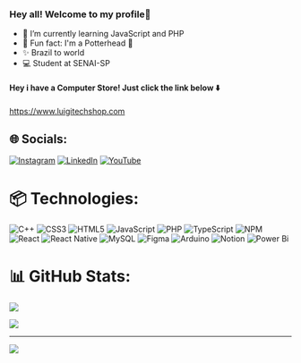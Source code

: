 ### Hey all! Welcome to my profile👋

- 📖 I’m currently learning JavaScript and PHP
- 👻 Fun fact: I'm a Potterhead 🦉
- ✨ Brazil to world
- 💻 Student at SENAI-SP


  
#### Hey i have a Computer Store! Just click the link below ⬇️
https://www.luigitechshop.com


## 🌐 Socials:
[![Instagram](https://img.shields.io/badge/Instagram-%23E4405F.svg?logo=Instagram&logoColor=white)](https://instagram.com/luigi_verderio) [![LinkedIn](https://img.shields.io/badge/LinkedIn-%230077B5.svg?logo=linkedin&logoColor=white)](https://linkedin.com/in/luigi-verdério-baa966281)  [![YouTube](https://img.shields.io/badge/YouTube-%23FF0000.svg?logo=YouTube&logoColor=white)](https://youtube.com/@luigivhs) 

# 📦 Technologies:
![C++](https://img.shields.io/badge/c++-%2300599C.svg?style=for-the-badge&logo=c%2B%2B&logoColor=white) ![CSS3](https://img.shields.io/badge/css3-%231572B6.svg?style=for-the-badge&logo=css3&logoColor=white) ![HTML5](https://img.shields.io/badge/html5-%23E34F26.svg?style=for-the-badge&logo=html5&logoColor=white) ![JavaScript](https://img.shields.io/badge/javascript-%23323330.svg?style=for-the-badge&logo=javascript&logoColor=%23F7DF1E) ![PHP](https://img.shields.io/badge/php-%23777BB4.svg?style=for-the-badge&logo=php&logoColor=white) ![TypeScript](https://img.shields.io/badge/typescript-%23007ACC.svg?style=for-the-badge&logo=typescript&logoColor=white) ![NPM](https://img.shields.io/badge/NPM-%23CB3837.svg?style=for-the-badge&logo=npm&logoColor=white) ![React](https://img.shields.io/badge/react-%2320232a.svg?style=for-the-badge&logo=react&logoColor=%2361DAFB) ![React Native](https://img.shields.io/badge/react_native-%2320232a.svg?style=for-the-badge&logo=react&logoColor=%2361DAFB) ![MySQL](https://img.shields.io/badge/mysql-%2300000f.svg?style=for-the-badge&logo=mysql&logoColor=white) ![Figma](https://img.shields.io/badge/figma-%23F24E1E.svg?style=for-the-badge&logo=figma&logoColor=white) ![Arduino](https://img.shields.io/badge/-Arduino-00979D?style=for-the-badge&logo=Arduino&logoColor=white) ![Notion](https://img.shields.io/badge/Notion-%23000000.svg?style=for-the-badge&logo=notion&logoColor=white) ![Power Bi](https://img.shields.io/badge/power_bi-F2C811?style=for-the-badge&logo=powerbi&logoColor=black)
# 📊 GitHub Stats:
![](https://github-readme-stats.vercel.app/api/top-langs/?username=Luigiverderio&theme=dark&hide_border=false&include_all_commits=false&count_private=false&layout=compact)

![](https://github-contributor-stats.vercel.app/api?username=Luigiverderio&limit=5&theme=dark&combine_all_yearly_contributions=true)

---
[![](https://visitcount.itsvg.in/api?id=Luigiverderio&icon=6&color=12)](https://visitcount.itsvg.in)
